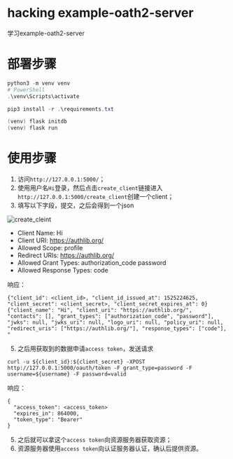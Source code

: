 # hacking example-oath2-server

学习example-oath2-server

# 部署步骤

```PowerShell
python3 -m venv venv
# PowerShell
.\venv\Scripts\activate

pip3 install -r .\requirements.txt

(venv) flask initdb
(venv) flask run
```

# 使用步骤

1. 访问`http://127.0.0.1:5000/`；
2. 使用用户名`Hi`登录，然后点击`create_client`链接进入`http://127.0.0.1:5000/create_client`创建一个client；
3. 填写以下字段，提交，之后会得到一个json

![create_cleint](https://user-images.githubusercontent.com/290496/38811988-081814d4-41c6-11e8-88e1-cb6c25a6f82e.png)

- Client Name: Hi
- Client URI: https://authlib.org/
- Allowed Scope: profile
- Redirect URIs: https://authlib.org/
- Allowed Grant Types: authorization_code password
- Allowed Response Types: code

响应：

```
{"client_id": <client_id>, "client_id_issued_at": 1525224625, "client_secret": <client_secret>, "client_secret_expires_at": 0}
{"client_name": "Hi", "client_uri": "https://authlib.org/", "contacts": [], "grant_types": ["authorization_code", "password"], "jwks": null, "jwks_uri": null, "logo_uri": null, "policy_uri": null, "redirect_uris": ["https://authlib.org/"], "response_types": ["code"], "
```

5. 之后用获取到的数据申请`access token`，发送请求

```
curl -u ${client_id}:${client_secret} -XPOST http://127.0.0.1:5000/oauth/token -F grant_type=password -F username=${username} -F password=valid
```

响应：

```
{
  "access_token": <access_token>
  "expires_in": 864000,
  "token_type": "Bearer"
}
```

5. 之后就可以拿这个`access token`向资源服务器获取资源；
6. 资源服务器使用`access token`向认证服务器认证，确认后提供资源。


